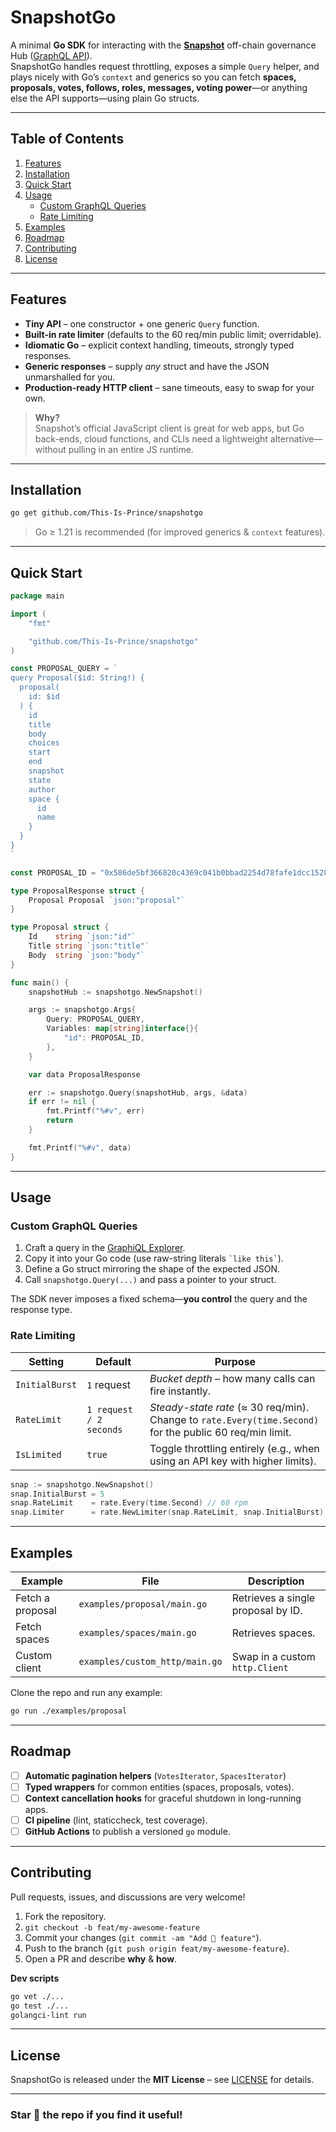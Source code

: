 # SnapshotGo

A minimal **Go SDK** for interacting with the **[Snapshot](https://snapshot.org)** off-chain governance Hub ([GraphQL API](https://hub.snapshot.org/graphql)).\
SnapshotGo handles request throttling, exposes a simple `Query` helper, and plays nicely with Go’s `context` and generics so you can fetch **spaces, proposals, votes, follows, roles, messages, voting power**—or anything else the API supports—using plain Go structs.

---

## Table of Contents
1. [Features](#features)  
2. [Installation](#installation)  
3. [Quick Start](#quick-start)  
4. [Usage](#usage)  
   - [Custom GraphQL Queries](#custom-graphql-queries)  
   - [Rate Limiting](#rate-limiting)  
5. [Examples](#examples)  
6. [Roadmap](#roadmap)  
7. [Contributing](#contributing)  
8. [License](#license)  

---

## Features
- **Tiny API** – one constructor + one generic `Query` function.  
- **Built-in rate limiter** (defaults to the 60 req/min public limit; overridable).  
- **Idiomatic Go** – explicit context handling, timeouts, strongly typed responses.  
- **Generic responses** – supply *any* struct and have the JSON unmarshalled for you.  
- **Production-ready HTTP client** – sane timeouts, easy to swap for your own.  

> **Why?**  
> Snapshot’s official JavaScript client is great for web apps, but Go back-ends, cloud functions, and CLIs need a lightweight alternative—without pulling in an entire JS runtime.

---

## Installation
```bash
go get github.com/This-Is-Prince/snapshotgo
```

> Go ≥ 1.21 is recommended (for improved generics & `context` features).

---

## Quick Start

```go
package main

import (
	"fmt"

	"github.com/This-Is-Prince/snapshotgo"
)

const PROPOSAL_QUERY = `
query Proposal($id: String!) {
  proposal(
    id: $id
  ) {
    id
    title
    body
    choices
    start
    end
    snapshot
    state
    author
    space {
      id
      name
    }
  }
}
`

const PROPOSAL_ID = "0x586de5bf366820c4369c041b0bbad2254d78fafe1dcc1528c1ed661bb4dfb671"

type ProposalResponse struct {
	Proposal Proposal `json:"proposal"`
}

type Proposal struct {
	Id    string `json:"id"`
	Title string `json:"title"`
	Body  string `json:"body"`
}

func main() {
	snapshotHub := snapshotgo.NewSnapshot()

	args := snapshotgo.Args{
		Query: PROPOSAL_QUERY,
		Variables: map[string]interface{}{
			"id": PROPOSAL_ID,
		},
	}

	var data ProposalResponse

	err := snapshotgo.Query(snapshotHub, args, &data)
	if err != nil {
		fmt.Printf("%#v", err)
		return
	}

	fmt.Printf("%#v", data)
}

```

---

## Usage

### Custom GraphQL Queries

1. Craft a query in the [GraphiQL Explorer](https://hub.snapshot.org/graphql).
2. Copy it into your Go code (use raw-string literals `` `like this` ``).
3. Define a Go struct mirroring the shape of the expected JSON.
4. Call `snapshotgo.Query(...)` and pass a pointer to your struct.

The SDK never imposes a fixed schema—**you control** the query and the response type.

### Rate Limiting

| Setting        | Default                 | Purpose                                                                                                      |
| -------------- | ----------------------- | ------------------------------------------------------------------------------------------------------------ |
| `InitialBurst` | `1` request             | *Bucket depth* – how many calls can fire instantly.                                                          |
| `RateLimit`    | `1 request / 2 seconds` | *Steady-state rate* (≈ 30 req/min).<br/>Change to `rate.Every(time.Second)` for the public 60 req/min limit. |
| `IsLimited`    | `true`                  | Toggle throttling entirely (e.g., when using an API key with higher limits).                                 |

```go
snap := snapshotgo.NewSnapshot()
snap.InitialBurst = 5
snap.RateLimit    = rate.Every(time.Second) // 60 rpm
snap.Limiter      = rate.NewLimiter(snap.RateLimit, snap.InitialBurst)
```

---

## Examples

| Example          | File                              | Description                                      |
| ---------------- | --------------------------------- | ------------------------------------------------ |
| Fetch a proposal | `examples/proposal/main.go`       | Retrieves a single proposal by ID.        |
| Fetch spaces   | `examples/spaces/main.go` | Retrieves spaces.                  |
| Custom client    | `examples/custom_http/main.go`    | Swap in a custom `http.Client` |

Clone the repo and run any example:

```bash
go run ./examples/proposal
```

---

## Roadmap

* [ ] **Automatic pagination helpers** (`VotesIterator`, `SpacesIterator`)
* [ ] **Typed wrappers** for common entities (spaces, proposals, votes).
* [ ] **Context cancellation hooks** for graceful shutdown in long-running apps.
* [ ] **CI pipeline** (lint, staticcheck, test coverage).
* [ ] **GitHub Actions** to publish a versioned `go` module.

---

## Contributing

Pull requests, issues, and discussions are very welcome!

1. Fork the repository.
2. `git checkout -b feat/my-awesome-feature`
3. Commit your changes (`git commit -am "Add 🤯 feature"`).
4. Push to the branch (`git push origin feat/my-awesome-feature`).
5. Open a PR and describe **why** & **how**.

**Dev scripts**

```bash
go vet ./...
go test ./...
golangci-lint run
```

---

## License

SnapshotGo is released under the **MIT License** – see [LICENSE](LICENSE) for details.

---

### Star 🌟 the repo if you find it useful!
